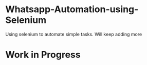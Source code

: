 # Whatsapp-Automation-using-Selenium
Using selenium to automate simple tasks.
Will keep adding more


# Work in Progress
